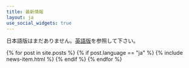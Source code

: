 ```yaml
---
title: 最新情報
layout: ja
use_social_widgets: true
---
```


日本語版はまだありません。[英語版](/news/)を参照して下さい。

{% for post in site.posts %}
  {% if post.language == "ja" %}
    {% include news-item.html %}
  {% endif %}
{% endfor %}

